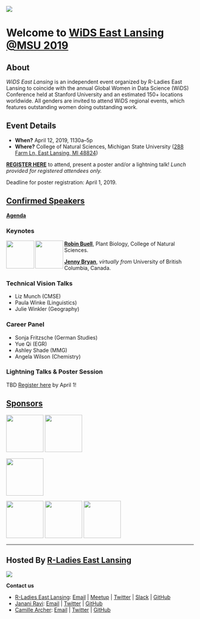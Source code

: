 ![](https://drive.google.com/uc?export=view&id=1n4zNuguucXDHFBj9c_YtWu_F9aSgNZw7)
# Welcome to [WiDS East Lansing @MSU 2019](https://github.com/rladies-eastlansing/WiDS2019/wiki)


## About
*WiDS East Lansing* is an independent event organized by R-Ladies East Lansing to coincide with the annual Global Women in Data Science (WiDS) Conference held at Stanford University and an estimated 150+ locations worldwide. All genders are invited to attend WiDS regional events, which features outstanding women doing outstanding work.

## Event Details
- **When?** April 12, 2019, 1130a–5p
- **Where?** College of Natural Sciences, Michigan State University ([288 Farm Ln, East Lansing, MI 48824](https://maps.msu.edu/interactive/index.php?location=UB8Z))

[**REGISTER HERE**](https://goo.gl/forms/vBQansRtMtev5eMt1) to attend, present a poster and/or a lightning talk!
*Lunch provided for registered attendees only.*

Deadline for poster registration: April 1, 2019.


## [Confirmed Speakers](https://github.com/rladies-eastlansing/WiDS2019/wiki/Confirmed-Speakers)
[**Agenda**](https://github.com/rladies-eastlansing/WiDS2019/wiki/Agenda)

### Keynotes
<img align="left" src="https://msutoday.msu.edu/_/img/assets/2008/c-robin-buell.jpg" height=75px>
<img align="left" src="https://d33wubrfki0l68.cloudfront.net/81279bfb804fd9d905e61628c038c216ab2e6859/f8286/img/blog-images/2017-12-08-rprofile-jenny-bryan/jenny_bryan_lowres.jpg" height=75px>

[**Robin Buell**](https://buell-lab.github.io/), Plant Biology, College of Natural Sciences.

[**Jenny Bryan**](https://jennybryan.org), _virtually from_ University of British Columbia, Canada.

### Technical Vision Talks
- Liz Munch (CMSE)
- Paula Winke (Linguistics)
- Julie Winkler (Geography)

### Career Panel
- Sonja Fritzsche (German Studies)
- Yue Qi (EGR)
- Ashley Shade (MMG)
- Angela Wilson (Chemistry)

### Lightning Talks & Poster Session
TBD
[Register here](http://bit.ly/rlel-wids2019) by April 1!

## [Sponsors](https://github.com/rladies-eastlansing/WiDS2019/wiki/Sponsors)
<img src="https://yt3.ggpht.com/a-/AAuE7mCnpXp958XsF2llIv4petatRpeNNXMeBo__kg=s900-mo-c-c0xffffffff-rj-k-no" height=100px> <img src="https://pbs.twimg.com/profile_images/1119786377/BEACON_Logo_May_2010.png" height=100px>

<img src="https://pbs.twimg.com/profile_images/1044622456349229062/vD7QG8kf_400x400.jpg" height=100px>

<img src="https://www.egr.msu.edu/~polanco2/Images/CMSE-bigger.png" height=100px> <img src="http://www.michiganbusinessnetwork.com/hs-fs/hubfs/broad.png?width=191&height=97&name=broad.png" height=100px> <img src="https://bit.ly/2Ckr07f" height=100px>

***

## Hosted By [R-Ladies East Lansing](https://rladies-eastlansing.github.io)
![](https://secure.meetupstatic.com/photos/event/2/8/b/0/600_472210416.jpeg)

**Contact us**
- [R-Ladies East Lansing](//rladies-eastlansing.github.io): [Email](eastlansing@rladies.org) | [Meetup](//meetup.com/rladies-eastlansing) | [Twitter](//twitter.com/RLadiesELansing) | [Slack](https://rladies-eastlansing.slack.com) | [GitHub](//github.com/rladies-eastlansing)
- [Janani Ravi](//jananiravi.github.io): [Email](janani@msu.edu) | [Twitter](//twitter.com/janani137) | [GitHub](//github.com/jananiravi)
- [Camille Archer](https://icer.msu.edu/about/directory/archer): [Email](archerc5@msu.edu) | [Twitter](//twitter.com/CamilleArcher5) | [GitHub](//github.com/archerc5)
